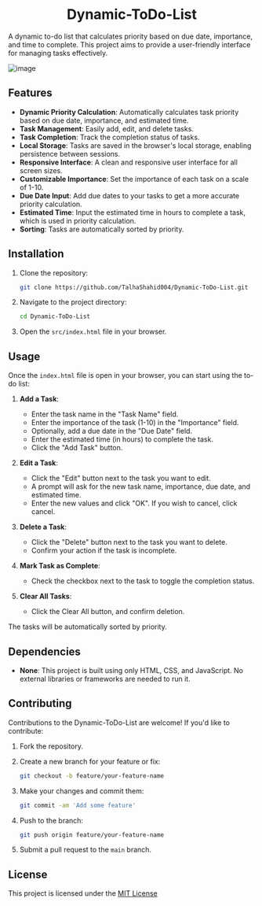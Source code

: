 
<div align="center">

# Dynamic-ToDo-List

</div>

A dynamic to-do list that calculates priority based on due date, importance, and time to complete. This project aims to provide a user-friendly interface for managing tasks effectively.

![image](https://github.com/user-attachments/assets/3acbae13-7a50-4ca7-88eb-f791f5c4ed9a)


## Features

-   **Dynamic Priority Calculation**: Automatically calculates task priority based on due date, importance, and estimated time.
-   **Task Management**: Easily add, edit, and delete tasks.
-   **Task Completion**: Track the completion status of tasks.
-   **Local Storage**: Tasks are saved in the browser's local storage, enabling persistence between sessions.
-   **Responsive Interface**: A clean and responsive user interface for all screen sizes.
-   **Customizable Importance**: Set the importance of each task on a scale of 1-10.
-   **Due Date Input**: Add due dates to your tasks to get a more accurate priority calculation.
-   **Estimated Time**: Input the estimated time in hours to complete a task, which is used in priority calculation.
-   **Sorting**: Tasks are automatically sorted by priority.


## Installation

1.  Clone the repository:

    ```bash
    git clone https://github.com/TalhaShahid004/Dynamic-ToDo-List.git
    ```

2.  Navigate to the project directory:

    ```bash
    cd Dynamic-ToDo-List
    ```
3.  Open the `src/index.html` file in your browser.

## Usage

Once the `index.html` file is open in your browser, you can start using the to-do list:

1.  **Add a Task**:
    -   Enter the task name in the "Task Name" field.
    -   Enter the importance of the task (1-10) in the "Importance" field.
    -   Optionally, add a due date in the "Due Date" field.
    -   Enter the estimated time (in hours) to complete the task.
    -   Click the "Add Task" button.

2.  **Edit a Task**:
    -   Click the "Edit" button next to the task you want to edit.
    -   A prompt will ask for the new task name, importance, due date, and estimated time.
    -   Enter the new values and click "OK". If you wish to cancel, click cancel.

3.  **Delete a Task**:
    -   Click the "Delete" button next to the task you want to delete.
    -   Confirm your action if the task is incomplete.

4.  **Mark Task as Complete**:
    -   Check the checkbox next to the task to toggle the completion status.

5.  **Clear All Tasks**:
    - Click the Clear All button, and confirm deletion.

The tasks will be automatically sorted by priority.

## Dependencies

-   **None**: This project is built using only HTML, CSS, and JavaScript. No external libraries or frameworks are needed to run it.

## Contributing

Contributions to the Dynamic-ToDo-List are welcome! If you'd like to contribute:

1.  Fork the repository.
2.  Create a new branch for your feature or fix:

    ```bash
    git checkout -b feature/your-feature-name
    ```

3.  Make your changes and commit them:

    ```bash
    git commit -am 'Add some feature'
    ```

4.  Push to the branch:

    ```bash
    git push origin feature/your-feature-name
    ```

5.  Submit a pull request to the `main` branch.

## License

This project is licensed under the [MIT License](https://opensource.org/licenses/MIT) 
